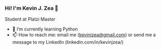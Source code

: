 ### Hi! I'm Kevin J. Zea  👋

 Student at Platzi Master 


- 🌱 I’m currently learning Python
- 📫 How to reach me: email me (kevinjzea@gmail.com) or send me a message to my LinkedIn (linkedin.com/in/kevinjzea/)

<!--
**KevinJZea/KevinJZea** is a ✨ _special_ ✨ repository because its `README.md` (this file) appears on your GitHub profile.

Here are some ideas to get you started:

- 🔭 I’m currently working on ...
- 🌱 I’m currently learning ...
- 👯 I’m looking to collaborate on ...
- 🤔 I’m looking for help with ...
- 💬 Ask me about ...
- 🔭 I’m currently working on ...
- 📫 How to reach me: ...
- 😄 Pronouns: ...
- ⚡ Fun fact: ...
-->
